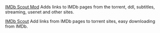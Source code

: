 
[IMDb Scout Mod](https://greasyfork.org/en/scripts/407284-imdb-scout-mod)
Adds links to IMDb pages from the torrent, ddl, subtitles, streaming, usenet and other sites.

[IMDb Scout](https://greasyfork.org/en/scripts/3967-imdb-scout)
Add links from IMDb pages to torrent sites, easy downloading from IMDb.
